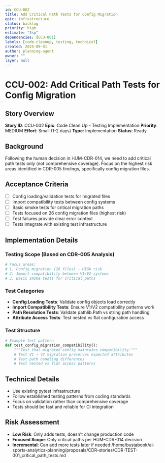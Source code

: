 ```yaml
---
id: CCU-002
title: Add Critical Path Tests for Config Migration
epic: infrastructure
status: backlog
priority: high
estimate: "3sp"
dependencies: [CCU-001]
labels: [code-cleanup, testing, technical]
created: 2025-09-01
author: planning-agent
owner: ""
layer: null
---
```


# CCU-002: Add Critical Path Tests for Config Migration

## Story Overview
**Story ID**: CCU-002
**Epic**: Code Clean Up - Testing Implementation
**Priority**: MEDIUM
**Effort**: Small (1-2 days)
**Type**: Implementation
**Status**: Ready

## Background
Following the human decision in HUM-CDR-014, we need to add critical path tests only (not comprehensive coverage). Focus on the highest risk areas identified in CDR-005 findings, specifically config migration files.

## Acceptance Criteria
- [ ] Config loading/validation tests for migrated files
- [ ] Import compatibility tests between config systems
- [ ] Basic smoke tests for critical migration paths
- [ ] Tests focused on 26 config migration files (highest risk)
- [ ] Test failures provide clear error context
- [ ] Tests integrate with existing test infrastructure

## Implementation Details

### Testing Scope (Based on CDR-005 Analysis)
```bash
# Focus areas:
# 1. Config migration (26 files) - HIGH risk
# 2. Import compatibility between V1/V2 systems
# 3. Basic smoke tests for critical paths
```

### Test Categories
- **Config Loading Tests**: Validate config objects load correctly
- **Import Compatibility Tests**: Ensure V1/V2 compatibility patterns work
- **Path Resolution Tests**: Validate pathlib.Path vs string path handling
- **Attribute Access Tests**: Test nested vs flat configuration access

### Test Structure
```python
# Example test pattern
def test_config_migration_compatibility():
    """Test that migrated config maintains compatibility."""
    # Test V1 → V2 migration preserves expected attributes
    # Test path handling differences
    # Test nested vs flat access patterns
```

## Technical Details
- Use existing pytest infrastructure
- Follow established testing patterns from coding standards
- Focus on validation rather than comprehensive coverage
- Tests should be fast and reliable for CI integration

## Risk Assessment
- **Low Risk**: Only adds tests, doesn't change production code
- **Focused Scope**: Only critical paths per HUM-CDR-014 decision
- **Incremental**: Can add more tests later if needed</content>
<parameter name="filePath">/home/bustabook/ai-sports-analytics-planning/proposals/CDR-stories/CDR-TEST-001_critical_path_tests.md
